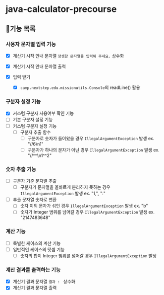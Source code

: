 # java-calculator-precourse

## 📝기능 목록

### 사용자 문자열 입력 기능

- [X] 계산기 시작 안내 문자열 `덧셈할 문자열을 입력해 주세요.` 상수화

- [X] 계산기 시작 안내 문자열 출력

- [X] 입력 받기

    - [X] `camp.nextstep.edu.missionutils.Console`의 readLine() 활용

### 구분자 설정 기능

- [X] 커스텀 구분자 사용여부 확인 기능
- [ ] 기본 구분자 설정 기능
- [ ] 커스텀 구분자 설정 기능
    - [ ] 구분자 추출 함수
        - [ ] 구분자로 숫자가 들어왔을 경우 `IllegalArgumentException` 발생 ex. "//6\n1"
        - [ ] 구분자가 하나의 문자가 아닌 경우 `IllegalArgumentException` 발생 ex. "//^^\n1^^2"

### 숫자 추출 기능

- [ ] 구분자 기준 문자열 추출
    - [ ] 구분자가 문자열을 올바르게 분리하지 못하는 경우 `IllegalArgumentException` 발생 ex. "1,", ":"
- [ ] 추출 문자열 숫자로 변환
    - [ ] 숫자 이외 문자가 섞인 경우 `IllegalArgumentException` 발생 ex. "b"
    - [ ] 숫자가 Integer 범위를 넘어갈 경우 `IllegalArgumentException` 발생 ex. "2147483648"

### 계산 기능

- [ ] 특별한 케이스의 계산 기능
- [ ] 일반적인 케이스의 덧셈 기능
    - [ ] 숫자의 합이 Integer 범위를 넘어갈 경우 `IllegalArgumentException` 발생

### 계산 결과를 출력하는 기능

- [X] 계산기 결과 문자열 `결과 : ` 상수화
- [X] 계산기 결과 문자열 출력